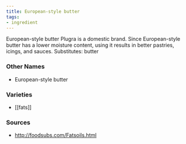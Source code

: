 ```yaml
---
title: European-style butter
tags:
- ingredient
---
```

European-style butter Plugra is a domestic brand. Since European-style butter has a lower moisture content, using it results in better pastries, icings, and sauces. Substitutes: butter

### Other Names

* European-style butter

### Varieties

* [[fats]]

### Sources
* http://foodsubs.com/Fatsoils.html
